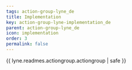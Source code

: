 ```yaml
---
tags: action-group-lyne_de
title: Implementation
key: action-group-lyne-implementation_de
parent: action-group-lyne_de
icon: implementation
order: 3
permalink: false  
---
```

 {{ lyne.readmes.actiongroup.actiongroup | safe }}


